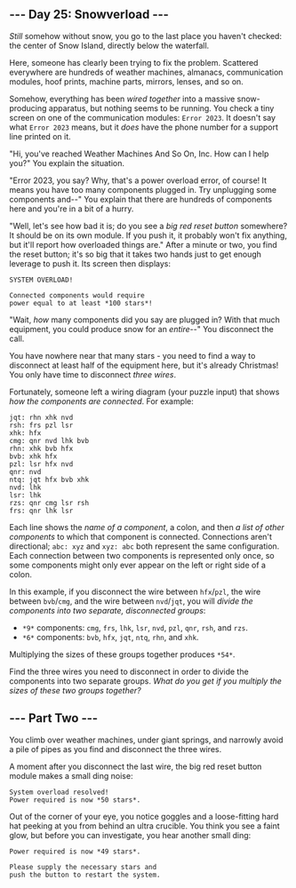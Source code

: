 ## --- Day 25: Snowverload ---

*Still* somehow without snow, you go to the last place you haven't checked: the
center of Snow Island, directly below the waterfall.

Here, someone has clearly been trying to fix the problem. Scattered everywhere
are hundreds of weather machines, almanacs, communication modules, hoof prints,
machine parts, mirrors, lenses, and so on.

Somehow, everything has been *wired together* into a massive snow-producing
apparatus, but nothing seems to be running. You check a tiny screen on one of
the communication modules: `Error 2023`. It doesn't say what `Error 2023` means,
but it *does* have the phone number for a support line printed on it.

"Hi, you've reached Weather Machines And So On, Inc. How can I help you?" You
explain the situation.

"Error 2023, you say? Why, that's a power overload error, of course! It means
you have too many components plugged in. Try unplugging some components and--"
You explain that there are hundreds of components here and you're in a bit of a
hurry.

"Well, let's see how bad it is; do you see a *big red reset button* somewhere?
It should be on its own module. If you push it, it probably won't fix anything,
but it'll report how overloaded things are." After a minute or two, you find the
reset button; it's so big that it takes two hands just to get enough leverage to
push it. Its screen then displays:

```
SYSTEM OVERLOAD!

Connected components would require
power equal to at least *100 stars*!

```

"Wait, *how* many components did you say are plugged in? With that much
equipment, you could produce snow for an *entire*--" You disconnect the call.

You have nowhere near that many stars - you need to find a way to disconnect at
least half of the equipment here, but it's already Christmas! You only have time
to disconnect *three wires*.

Fortunately, someone left a wiring diagram (your puzzle input) that shows *how
the components are connected*. For example:

```
jqt: rhn xhk nvd
rsh: frs pzl lsr
xhk: hfx
cmg: qnr nvd lhk bvb
rhn: xhk bvb hfx
bvb: xhk hfx
pzl: lsr hfx nvd
qnr: nvd
ntq: jqt hfx bvb xhk
nvd: lhk
lsr: lhk
rzs: qnr cmg lsr rsh
frs: qnr lhk lsr

```

Each line shows the *name of a component*, a colon, and then *a list of other
components* to which that component is connected. Connections aren't
directional; `abc: xyz` and `xyz: abc` both represent the same configuration.
Each connection between two components is represented only once, so some
components might only ever appear on the left or right side of a colon.

In this example, if you disconnect the wire between `hfx`/`pzl`, the wire
between `bvb`/`cmg`, and the wire between `nvd`/`jqt`, you will *divide the
components into two separate, disconnected groups*:

* `*9*` components: `cmg`, `frs`, `lhk`, `lsr`, `nvd`, `pzl`, `qnr`, `rsh`, and
  `rzs`.
* `*6*` components: `bvb`, `hfx`, `jqt`, `ntq`, `rhn`, and `xhk`.

Multiplying the sizes of these groups together produces `*54*`.

Find the three wires you need to disconnect in order to divide the components
into two separate groups. *What do you get if you multiply the sizes of these
two groups together?*

## --- Part Two ---

You climb over weather machines, under giant springs, and narrowly avoid a pile
of pipes as you find and disconnect the three wires.

A moment after you disconnect the last wire, the big red reset button module
makes a small ding noise:

```
System overload resolved!
Power required is now *50 stars*.

```

Out of the corner of your eye, you notice goggles and a loose-fitting hard hat
peeking at you from behind an ultra crucible. You think you see a faint glow,
but before you can investigate, you hear another small ding:

```
Power required is now *49 stars*.

Please supply the necessary stars and
push the button to restart the system.

```
